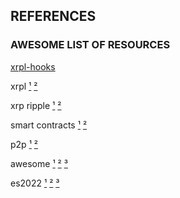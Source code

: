 ## REFERENCES
### AWESOME LIST OF RESOURCES

[xrpl-hooks](https://github.com/stars/f1f47a23/lists/xrpl-hooks)<br>

xrpl [¹](https://github.com/stars/f1f47a23/lists/xrpl) [²](https://github.com/topics/xrpl)<br>

xrp ripple [¹](https://github.com/stars/f1f47a23/lists/ripple-xrp-ecosystem) [²](https://github.com/topics/xrp)<br>

smart contracts [¹](https://github.com/stars/f1f47a23/lists/smart-contracts-dapps) [²](https://github.com/topics/ethereum)<br>

p2p [¹](https://github.com/stars/f1f47a23/lists/p2p-holochain) [²](https://github.com/topics/p2p)<br>

awesome [¹](https://github.com/stars/f1f47a23/lists/awesome) [²](https://github.com/topics/typescript) [³](https://github.com/topics/javascript)<br>

es2022 [¹](https://deliciousinsights.github.io/confoo-es2022/#/mainTitle) [²](https://yagmurcetintas.com/journal/whats-new-in-es2022) 
[³](https://dev.to/jasmin/whats-new-in-es2022-1de6)<br>

<br><br>


